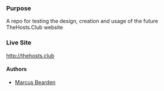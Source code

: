 ### Purpose
A repo for testing the design, creation and usage of the future TheHosts.Club website

### Live Site
http://thehosts.club

#### Authors
- [Marcus Bearden](http://www.marcusbearden.com)
